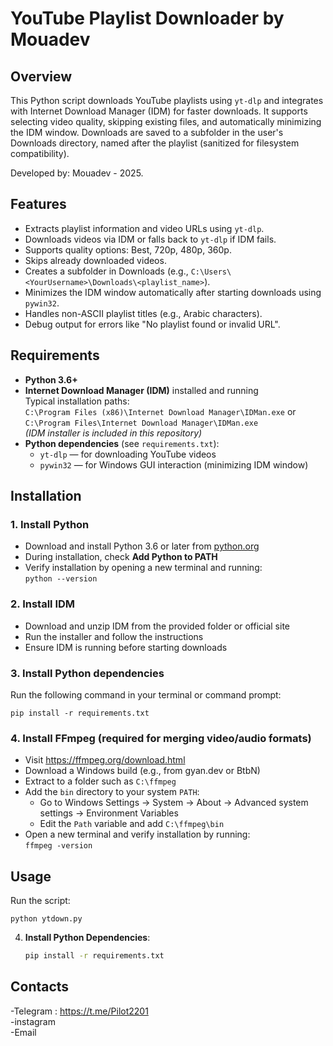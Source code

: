 # YouTube Playlist Downloader by Mouadev

## Overview
This Python script downloads YouTube playlists using `yt-dlp` and integrates with Internet Download Manager (IDM) for faster downloads. It supports selecting video quality, skipping existing files, and automatically minimizing the IDM window. Downloads are saved to a subfolder in the user's Downloads directory, named after the playlist (sanitized for filesystem compatibility).

Developed by: Mouadev - 2025.

## Features
- Extracts playlist information and video URLs using `yt-dlp`.
- Downloads videos via IDM or falls back to `yt-dlp` if IDM fails.
- Supports quality options: Best, 720p, 480p, 360p.
- Skips already downloaded videos.
- Creates a subfolder in Downloads (e.g., `C:\Users\<YourUsername>\Downloads\<playlist_name>`).
- Minimizes the IDM window automatically after starting downloads using `pywin32`.
- Handles non-ASCII playlist titles (e.g., Arabic characters).
- Debug output for errors like "No playlist found or invalid URL".

<h2>Requirements</h2>
<ul>
  <li><strong>Python 3.6+</strong></li>
  <li><strong>Internet Download Manager (IDM)</strong> installed and running<br>
    Typical installation paths:<br>
    <code>C:\Program Files (x86)\Internet Download Manager\IDMan.exe</code> or<br>
    <code>C:\Program Files\Internet Download Manager\IDMan.exe</code><br>
    <em>(IDM installer is included in this repository)</em>
  </li>
  <li><strong>Python dependencies</strong> (see <code>requirements.txt</code>):<br>
    <ul>
      <li><code>yt-dlp</code> — for downloading YouTube videos</li>
      <li><code>pywin32</code> — for Windows GUI interaction (minimizing IDM window)</li>
    </ul>
  </li>
</ul>

<h2>Installation</h2>

<h3>1. Install Python</h3>
<ul>
  <li>Download and install Python 3.6 or later from <a href="https://www.python.org/">python.org</a></li>
  <li>During installation, check <strong>Add Python to PATH</strong></li>
  <li>Verify installation by opening a new terminal and running:<br>
    <code>python --version</code>
  </li>
</ul>

<h3>2. Install IDM</h3>
<ul>
  <li>Download and unzip IDM from the provided folder or official site</li>
  <li>Run the installer and follow the instructions</li>
  <li>Ensure IDM is running before starting downloads</li>
</ul>

<h3>3. Install Python dependencies</h3>
<p>Run the following command in your terminal or command prompt:</p>
<pre><code>pip install -r requirements.txt</code></pre>

<h3>4. Install FFmpeg (required for merging video/audio formats)</h3>
<ul>
  <li>Visit <a href="https://ffmpeg.org/download.html">https://ffmpeg.org/download.html</a></li>
  <li>Download a Windows build (e.g., from gyan.dev or BtbN)</li>
  <li>Extract to a folder such as <code>C:\ffmpeg</code></li>
  <li>Add the <code>bin</code> directory to your system <code>PATH</code>:
    <ul>
      <li>Go to Windows Settings → System → About → Advanced system settings → Environment Variables</li>
      <li>Edit the <code>Path</code> variable and add <code>C:\ffmpeg\bin</code></li>
    </ul>
  </li>
  <li>Open a new terminal and verify installation by running:<br>
    <code>ffmpeg -version</code>
  </li>
</ul>

<h2>Usage</h2>
<p>Run the script:</p>
<pre><code>python ytdown.py</code></pre>

 
4. **Install Python Dependencies**:
   ```bash
   pip install -r requirements.txt

## Contacts
-Telegram : https://t.me/Pilot2201
</br> -instagram
</br> -Email
